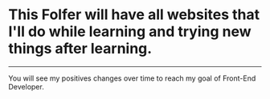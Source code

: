# This Folfer will have all websites that I'll do while learning and trying new things after learning.
---

You will see my positives changes over time to reach my goal of Front-End Developer.
 
